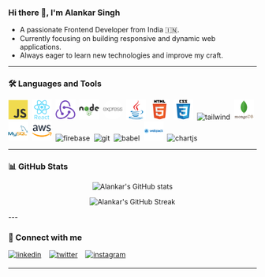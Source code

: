 ### Hi there 👋, I'm Alankar Singh

* A passionate Frontend Developer from India 🇮🇳.
* Currently focusing on building responsive and dynamic web applications.
* Always eager to learn new technologies and improve my craft.

---

### 🛠️ Languages and Tools

<p align="left">
    <img src="https://raw.githubusercontent.com/devicons/devicon/master/icons/javascript/javascript-original.svg" alt="javascript" width="40" height="40"/>&nbsp;
    <img src="https://raw.githubusercontent.com/devicons/devicon/master/icons/react/react-original-wordmark.svg" alt="react" width="40" height="40"/>&nbsp;
    <img src="https://raw.githubusercontent.com/devicons/devicon/master/icons/redux/redux-original.svg" alt="redux" width="40" height="40"/>&nbsp;
    <img src="https://raw.githubusercontent.com/devicons/devicon/master/icons/nodejs/nodejs-original-wordmark.svg" alt="nodejs" width="40" height="40"/>&nbsp;
    <img src="https://raw.githubusercontent.com/devicons/devicon/master/icons/express/express-original-wordmark.svg" alt="express" style="background-color:white; border-radius:50%;" width="40" height="40"/>&nbsp; <img src="https://raw.githubusercontent.com/devicons/devicon/master/icons/java/java-original.svg" alt="java" width="40" height="40"/>&nbsp;
    <img src="https://raw.githubusercontent.com/devicons/devicon/master/icons/html5/html5-original-wordmark.svg" alt="html5" width="40" height="40"/>&nbsp;
    <img src="https://raw.githubusercontent.com/devicons/devicon/master/icons/css3/css3-original-wordmark.svg" alt="css3" width="40" height="40"/>&nbsp;
    <img src="https://www.vectorlogo.zone/logos/tailwindcss/tailwindcss-icon.svg" alt="tailwind" width="40" height="40"/>&nbsp;
    <img src="https://raw.githubusercontent.com/devicons/devicon/master/icons/mongodb/mongodb-original-wordmark.svg" alt="mongodb" width="40" height="40"/>&nbsp;
    <img src="https://raw.githubusercontent.com/devicons/devicon/master/icons/mysql/mysql-original-wordmark.svg" alt="mysql" width="40" height="40"/>&nbsp;
    <img src="https://raw.githubusercontent.com/devicons/devicon/master/icons/amazonwebservices/amazonwebservices-original-wordmark.svg" alt="aws" width="40" height="40"/>&nbsp;
    <img src="https://www.vectorlogo.zone/logos/firebase/firebase-icon.svg" alt="firebase" width="40" height="40"/>&nbsp;
    <img src="https://www.vectorlogo.zone/logos/git-scm/git-scm-icon.svg" alt="git" width="40" height="40"/>&nbsp;
    <img src="https://www.vectorlogo.zone/logos/babeljs/babeljs-icon.svg" alt="babel" width="40" height="40"/>&nbsp;
    <img src="https://raw.githubusercontent.com/devicons/devicon/d00d0969292a6569d45b06d3f350f463a0107b0d/icons/webpack/webpack-original-wordmark.svg" alt="webpack" width="40" height="40"/>&nbsp;
    <img src="https://www.chartjs.org/media/logo-title.svg" alt="chartjs" width="40" height="40"/>&nbsp;
</p>

---

### 📊 GitHub Stats

<p align="center">
  <img src="https://github-readme-stats.vercel.app/api?username=A-1evi&show_icons=true&locale=en&theme=tokyonight" alt="Alankar's GitHub stats" />
</p>
<p align="center">
  <img src="https://github-readme-streak-stats.herokuapp.com/?user=A-1evi&theme=tokyonight" alt="Alankar's GitHub Streak" />
</p>
---

### 🔗 Connect with me

<p align="left">
<a href="https://linkedin.com/in/alankar-singh9565" target="_blank"><img src="https://img.shields.io/badge/linkedin-%230077B5.svg?style=for-the-badge&logo=linkedin&logoColor=white" alt="linkedin" style="margin-bottom: 5px;"/></a>&nbsp;&nbsp;&nbsp; <a href="https://twitter.com/alankar63238341" target="_blank"><img src="https://img.shields.io/badge/twitter-X?style=for-the-badge&logo=x&logoColor=white&color=black" alt="twitter" style="margin-bottom: 5px;"/></a>&nbsp;&nbsp;&nbsp; <a href="https://instagram.com/levi956501" target="_blank"><img src="https://img.shields.io/badge/instagram-%23E4405F.svg?style=for-the-badge&logo=instagram&logoColor=white" alt="instagram" style="margin-bottom: 5px;"/></a>
</p>

---
